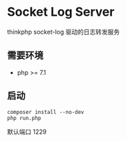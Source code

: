 # Socket Log Server

thinkphp socket-log 驱动的日志转发服务

## 需要环境

- php >= 7.1

## 启动 

```shell script
composer install --no-dev
php run.php
```

默认端口 1229
